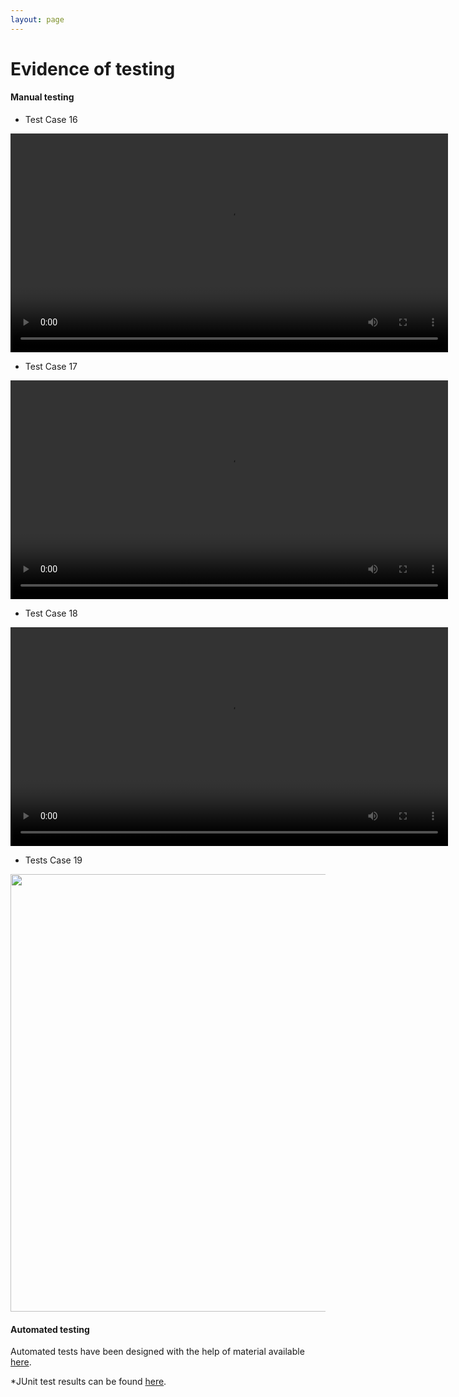 ```yaml
---
layout: page
---
```

# Evidence of testing

#### Manual testing

* Test Case 16
  
<video width="700" controls>
  <source src="../img/evidence/rooms.mp4" type="video/mp4">
</video>


* Test Case 17
 
<video width="700" controls>
  <source src="../img/evidence/pause.mp4" type="video/mp4">
</video>


* Test Case 18
 
<video width="700" controls>
  <source src="../img/evidence/demo.mp4" type="video/mp4">
</video>


* Tests Case 19

<img src="../img/evidence/aesthetics.png" width="700">

#### Automated testing
Automated tests have been designed with the help of material available <a href="https://github.com/TomGrill/gdx-testing" target="_blank">here</a>.

*JUnit test results can be found <a href="../tests.html" target="_blank">here</a>.

